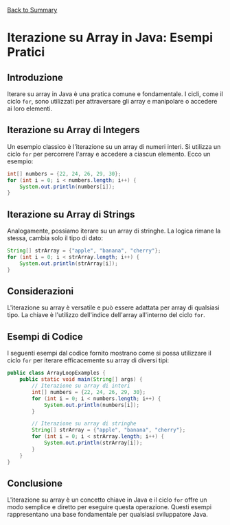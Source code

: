 
[Back to Summary](../Summary.md)

# Iterazione su Array in Java: Esempi Pratici

## Introduzione
Iterare su array in Java è una pratica comune e fondamentale. I cicli, come il ciclo `for`, sono utilizzati per attraversare gli array e manipolare o accedere ai loro elementi.

## Iterazione su Array di Integers
Un esempio classico è l'iterazione su un array di numeri interi. Si utilizza un ciclo `for` per percorrere l'array e accedere a ciascun elemento. Ecco un esempio:

```java
int[] numbers = {22, 24, 26, 29, 30};
for (int i = 0; i < numbers.length; i++) {
    System.out.println(numbers[i]);
}
```

## Iterazione su Array di Strings
Analogamente, possiamo iterare su un array di stringhe. La logica rimane la stessa, cambia solo il tipo di dato:

```java
String[] strArray = {"apple", "banana", "cherry"};
for (int i = 0; i < strArray.length; i++) {
    System.out.println(strArray[i]);
}
```

## Considerazioni
L'iterazione su array è versatile e può essere adattata per array di qualsiasi tipo. La chiave è l'utilizzo dell'indice dell'array all'interno del ciclo `for`.

## Esempi di Codice
I seguenti esempi dal codice fornito mostrano come si possa utilizzare il ciclo `for` per iterare efficacemente su array di diversi tipi:

```java
public class ArrayLoopExamples {
    public static void main(String[] args) {
        // Iterazione su array di interi
        int[] numbers = {22, 24, 26, 29, 30};
        for (int i = 0; i < numbers.length; i++) {
            System.out.println(numbers[i]);
        }

        // Iterazione su array di stringhe
        String[] strArray = {"apple", "banana", "cherry"};
        for (int i = 0; i < strArray.length; i++) {
            System.out.println(strArray[i]);
        }
    }
}
```

## Conclusione
L'iterazione su array è un concetto chiave in Java e il ciclo `for` offre un modo semplice e diretto per eseguire questa operazione. Questi esempi rappresentano una base fondamentale per qualsiasi sviluppatore Java.
